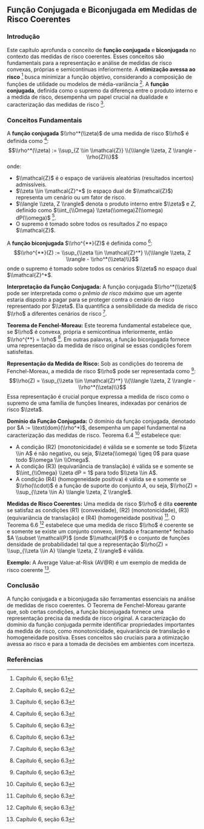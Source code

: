 ## Função Conjugada e Biconjugada em Medidas de Risco Coerentes

### Introdução
Este capítulo aprofunda o conceito de **função conjugada** e **biconjugada** no contexto das medidas de risco coerentes. Esses conceitos são fundamentais para a representação e análise de medidas de risco convexas, próprias e semicontínuas inferiormente. A **otimização avessa ao risco** [^1] busca minimizar a função objetivo, considerando a composição de funções de utilidade ou modelos de média-variância [^2]. A **função conjugada**, definida como o supremo da diferença entre o produto interno e a medida de risco, desempenha um papel crucial na dualidade e caracterização das medidas de risco [^62].

### Conceitos Fundamentais

A **função conjugada** $\\rho^*(\\zeta)$ de uma medida de risco $\\rho$ é definida como [^62]:
$$\\rho^*(\\zeta) := \\sup_{Z \\in \\mathcal{Z}} \\{\\langle \\zeta, Z \\rangle - \\rho(Z)\\}$$
onde:
*   $\\mathcal{Z}$ é o espaço de variáveis aleatórias (resultados incertos) admissíveis.
*   $\\zeta \\in \\mathcal{Z}^*$ (o espaço dual de $\\mathcal{Z}$) representa um cenário ou um fator de risco.
*   $\\langle \\zeta, Z \\rangle$ denota o produto interno entre $\\zeta$ e $Z$, definido como $\\int_{\\Omega} \\zeta(\\omega)Z(\\omega) dP(\\omega)$ [^62].
*   O supremo é tomado sobre todos os resultados $Z$ no espaço $\\mathcal{Z}$.

A **função biconjugada** $\\rho^{**}(Z)$ é definida como [^62]:
$$\\rho^{**}(Z) := \\sup_{\\zeta \\in \\mathcal{Z}^*} \\{\\langle \\zeta, Z \\rangle - \\rho^*(\\zeta)\\}$$
onde o supremo é tomado sobre todos os cenários $\\zeta$ no espaço dual $\\mathcal{Z}^*$.

**Interpretação da Função Conjugada:** A função conjugada $\\rho^*(\\zeta)$ pode ser interpretada como o *prêmio de risco máximo* que um agente estaria disposto a pagar para se proteger contra o cenário de risco representado por $\\zeta$. Ela quantifica a sensibilidade da medida de risco $\\rho$ a diferentes cenários de risco [^62].

**Teorema de Fenchel-Moreau:** Este teorema fundamental estabelece que, se $\\rho$ é convexa, própria e semicontínua inferiormente, então $\\rho^{**} = \\rho$ [^62]. Em outras palavras, a função biconjugada fornece uma representação da medida de risco original se essas condições forem satisfeitas.

**Representação da Medida de Risco:** Sob as condições do teorema de Fenchel-Moreau, a medida de risco $\\rho$ pode ser representada como [^62]:
$$\\rho(Z) = \\sup_{\\zeta \\in \\mathcal{Z}^*} \\{\\langle \\zeta, Z \\rangle - \\rho^*(\\zeta)\\}$$
Essa representação é crucial porque expressa a medida de risco como o supremo de uma família de funções lineares, indexadas por cenários de risco $\\zeta$.

**Domínio da Função Conjugada:** O domínio da função conjugada, denotado por $A := \\text{dom}(\\rho^*)$, desempenha um papel fundamental na caracterização das medidas de risco. Teorema 6.4 [^62] estabelece que:

*   A condição (R2) (monotonicidade) é válida se e somente se todo $\\zeta \\in A$ é não negativo, ou seja, $\\zeta(\\omega) \\geq 0$ para quase todo $\\omega \\in \\Omega$.
*   A condição (R3) (equivariância de translação) é válida se e somente se $\\int_{\\Omega} \\zeta dP = 1$ para todo $\\zeta \\in A$.
*   A condição (R4) (homogeneidade positiva) é válida se e somente se $\\rho(\\cdot)$ é a função de suporte do conjunto $A$, ou seja, $\\rho(Z) = \\sup_{\\zeta \\in A} \\langle \\zeta, Z \\rangle$.

**Medidas de Risco Coerentes:** Uma medida de risco $\\rho$ é dita **coerente** se satisfaz as condições (R1) (convexidade), (R2) (monotonicidade), (R3) (equivariância de translação) e (R4) (homogeneidade positiva) [^61]. O Teorema 6.6 [^62] estabelece que uma medida de risco $\\rho$ é coerente se e somente se existe um conjunto convexo, limitado e fracamente* fechado $A \\subset \\mathcal{P}$ (onde $\\mathcal{P}$ é o conjunto de funções densidade de probabilidade) tal que a representação $\\rho(Z) = \\sup_{\\zeta \\in A} \\langle \\zeta, Z \\rangle$ é válida.

**Exemplo:** A Average Value-at-Risk (AV@R) é um exemplo de medida de risco coerente [^61].

### Conclusão

A função conjugada e a biconjugada são ferramentas essenciais na análise de medidas de risco coerentes. O Teorema de Fenchel-Moreau garante que, sob certas condições, a função biconjugada fornece uma representação precisa da medida de risco original. A caracterização do domínio da função conjugada permite identificar propriedades importantes da medida de risco, como monotonicidade, equivariância de translação e homogeneidade positiva. Esses conceitos são cruciais para a otimização avessa ao risco e para a tomada de decisões em ambientes com incerteza.

### Referências
[^1]: Capítulo 6, seção 6.1
[^2]: Capítulo 6, seção 6.2
[^61]: Capítulo 6, seção 6.3
[^62]: Capítulo 6, seção 6.3
<!-- END -->